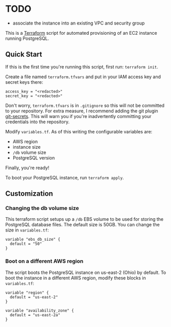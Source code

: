 # TODO

- associate the instance into an existing VPC and security group

This is a [Terraform](https://www.terraform.io/) script for automated provisioning of an EC2 instance running PostgreSQL.

## Quick Start

If this is the first time you're running this script, first run: `terraform init`.

Create a file named `terraform.tfvars` and put in your IAM access key and secret keys there:

```
access_key = "<redacted>"
secret_key = "<redacted>"
```

Don't worry, `terraform.tfvars` is in `.gitignore` so this will not be committed to your repository. For extra measure, I recommend adding the git plugin [git-secrets](https://github.com/awslabs/git-secrets). This will warn you if you're inadvertently committing your credentials into the repository.

Modify `variables.tf`. As of this writing the configurable variables are:
- AWS region
- instance size
- `/db` volume size
- PostgreSQL version

Finally, you're ready!

To boot your PostgreSQL instance, run `terraform apply`.

## Customization

### Changing the db volume size

This terraform script setups up a `/db` EBS volume to be used for storing the PostgreSQL database files. The default size is 50GB. You can change the size in `variables.tf`:

```
variable "ebs_db_size" {
  default = "50"
}
```

### Boot on a different AWS region

The script boots the PostgreSQL instance on us-east-2 (Ohio) by default. To boot the instance in a different AWS region, modify these blocks in `variables.tf`:

```
variable "region" {
  default = "us-east-2"
}

variable "availability_zone" {
  default = "us-east-2a"
}
```
